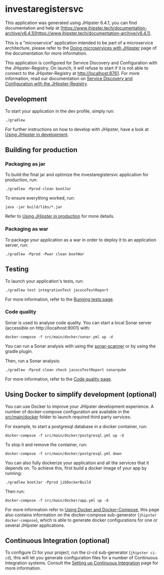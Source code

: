 # investaregistersvc

This application was generated using JHipster 6.4.1, you can find documentation and help at [https://www.jhipster.tech/documentation-archive/v6.4.1](https://www.jhipster.tech/documentation-archive/v6.4.1).

This is a "microservice" application intended to be part of a microservice architecture, please refer to the [Doing microservices with JHipster][] page of the documentation for more information.

This application is configured for Service Discovery and Configuration with the JHipster-Registry. On launch, it will refuse to start if it is not able to connect to the JHipster-Registry at [http://localhost:8761](http://localhost:8761). For more information, read our documentation on [Service Discovery and Configuration with the JHipster-Registry][].

## Development

To start your application in the dev profile, simply run:

    ./gradlew

For further instructions on how to develop with JHipster, have a look at [Using JHipster in development][].

## Building for production

### Packaging as jar

To build the final jar and optimize the investaregistersvc application for production, run:

    ./gradlew -Pprod clean bootJar

To ensure everything worked, run:

    java -jar build/libs/*.jar

Refer to [Using JHipster in production][] for more details.

### Packaging as war

To package your application as a war in order to deploy it to an application server, run:

    ./gradlew -Pprod -Pwar clean bootWar

## Testing

To launch your application's tests, run:

    ./gradlew test integrationTest jacocoTestReport

For more information, refer to the [Running tests page][].

### Code quality

Sonar is used to analyse code quality. You can start a local Sonar server (accessible on http://localhost:9001) with:

```
docker-compose -f src/main/docker/sonar.yml up -d
```

You can run a Sonar analysis with using the [sonar-scanner](https://docs.sonarqube.org/display/SCAN/Analyzing+with+SonarQube+Scanner) or by using the gradle plugin.

Then, run a Sonar analysis:

```
./gradlew -Pprod clean check jacocoTestReport sonarqube
```

For more information, refer to the [Code quality page][].

## Using Docker to simplify development (optional)

You can use Docker to improve your JHipster development experience. A number of docker-compose configuration are available in the [src/main/docker](src/main/docker) folder to launch required third party services.

For example, to start a postgresql database in a docker container, run:

    docker-compose -f src/main/docker/postgresql.yml up -d

To stop it and remove the container, run:

    docker-compose -f src/main/docker/postgresql.yml down

You can also fully dockerize your application and all the services that it depends on.
To achieve this, first build a docker image of your app by running:

    ./gradlew bootJar -Pprod jibDockerBuild

Then run:

    docker-compose -f src/main/docker/app.yml up -d

For more information refer to [Using Docker and Docker-Compose][], this page also contains information on the docker-compose sub-generator (`jhipster docker-compose`), which is able to generate docker configurations for one or several JHipster applications.

## Continuous Integration (optional)

To configure CI for your project, run the ci-cd sub-generator (`jhipster ci-cd`), this will let you generate configuration files for a number of Continuous Integration systems. Consult the [Setting up Continuous Integration][] page for more information.

[jhipster homepage and latest documentation]: https://www.jhipster.tech
[jhipster 6.4.1 archive]: https://www.jhipster.tech/documentation-archive/v6.4.1
[doing microservices with jhipster]: https://www.jhipster.tech/documentation-archive/v6.4.1/microservices-architecture/
[using jhipster in development]: https://www.jhipster.tech/documentation-archive/v6.4.1/development/
[service discovery and configuration with the jhipster-registry]: https://www.jhipster.tech/documentation-archive/v6.4.1/microservices-architecture/#jhipster-registry
[using docker and docker-compose]: https://www.jhipster.tech/documentation-archive/v6.4.1/docker-compose
[using jhipster in production]: https://www.jhipster.tech/documentation-archive/v6.4.1/production/
[running tests page]: https://www.jhipster.tech/documentation-archive/v6.4.1/running-tests/
[code quality page]: https://www.jhipster.tech/documentation-archive/v6.4.1/code-quality/
[setting up continuous integration]: https://www.jhipster.tech/documentation-archive/v6.4.1/setting-up-ci/
